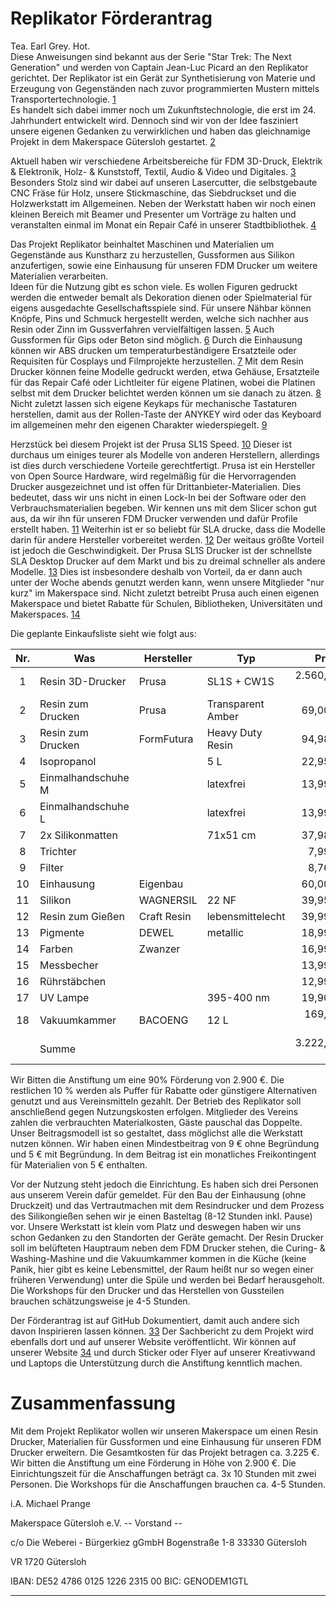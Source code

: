 # Replikator Förderantrag

Tea. Earl Grey. Hot.  
Diese Anweisungen sind bekannt aus der Serie "Star Trek: The Next Generation" und werden von Captain Jean-Luc Picard an den Replikator gerichtet. Der Replikator ist ein Gerät zur Synthetisierung von Materie und Erzeugung von Gegenständen nach zuvor programmierten Mustern mittels Transportertechnologie. [1]  
Es handelt sich dabei immer noch um Zukunftstechnologie, die erst im 24. Jahrhundert entwickelt wird. Dennoch sind wir von der Idee fasziniert unsere eigenen Gedanken zu verwirklichen und haben das gleichnamige Projekt in dem Makerspace Gütersloh gestartet. [2]

Aktuell haben wir verschiedene Arbeitsbereiche für FDM 3D-Druck, Elektrik & Elektronik, Holz- & Kunststoff, Textil, Audio & Video und Digitales. [3] Besonders Stolz sind wir dabei auf unseren Lasercutter, die selbstgebaute CNC Fräse für Holz, unsere Stickmaschine, das Siebdruckset und die Holzwerkstatt im Allgemeinen. Neben der Werkstatt haben wir noch einen kleinen Bereich mit Beamer und Presenter um Vorträge zu halten und veranstalten einmal im Monat ein Repair Café in unserer Stadtbibliothek. [4]

Das Projekt Replikator beinhaltet Maschinen und Materialien um Gegenstände aus Kunstharz zu herzustellen, Gussformen aus Silikon anzufertigen, sowie eine Einhausung für unseren FDM Drucker um weitere Materialien verarbeiten.  
Ideen für die Nutzung gibt es schon viele. Es wollen Figuren gedruckt werden die entweder bemalt als Dekoration dienen oder Spielmaterial für eigens ausgedachte Gesellschaftsspiele sind. Für unsere Nähbar können Knöpfe, Pins und Schmuck hergestellt werden, welche sich nachher aus Resin oder Zinn im Gussverfahren vervielfältigen lassen. [5] Auch Gussformen für Gips oder Beton sind  möglich. [6] Durch die Einhausung können wir ABS drucken um temperaturbeständigere Ersatzteile oder Requisiten für Cosplays und Filmprojekte herzustellen. [7] Mit dem Resin Drucker können feine Modelle gedruckt werden, etwa Gehäuse, Ersatzteile für das Repair Café oder Lichtleiter für eigene Platinen, wobei die Platinen selbst mit dem Drucker belichtet werden können um sie danach zu ätzen. [8] Nicht zuletzt lassen sich eigene Keykaps für mechanische Tastaturen herstellen, damit aus der Rollen-Taste der ANYKEY wird oder das Keyboard im allgemeinen mehr den eigenen Charakter wiederspiegelt. [9]

Herzstück bei diesem Projekt ist der Prusa SL1S Speed. [10] Dieser ist durchaus um einiges teurer als Modelle von anderen Herstellern, allerdings ist dies durch verschiedene Vorteile gerechtfertigt. Prusa ist ein Hersteller von Open Source Hardware, wird regelmäßig für die Hervorragenden Drucker ausgezeichnet und ist offen für Drittanbieter-Materialien. Dies bedeutet, dass wir uns nicht in einen Lock-In bei der Software oder den Verbrauchsmaterialien begeben. Wir kennen uns mit dem Slicer schon gut aus, da wir ihn für unseren FDM Drucker verwenden und dafür Profile erstellt haben. [11] Weiterhin ist er so beliebt für SLA drucke, dass die Modelle darin für andere Hersteller vorbereitet werden. [12] Der weitaus größte Vorteil ist jedoch die Geschwindigkeit. Der Prusa SL1S Drucker ist der schnellste SLA Desktop Drucker auf dem Markt und bis zu dreimal schneller als andere Modelle. [13] Dies ist insbesondere deshalb von Vorteil, da er dann auch unter der Woche abends genutzt werden kann, wenn unsere Mitglieder "nur kurz" im Makerspace sind. Nicht zuletzt betreibt Prusa auch einen eigenen Makerspace und bietet Rabatte für Schulen, Bibliotheken, Universitäten und Makerspaces. [14]

Die geplante Einkaufsliste sieht wie folgt aus:

|  Nr.  | Was                | Hersteller  | Typ               |      Preis | Link |
| :---: | ------------------ | ----------- | ----------------- | ---------: | ---- |
|   1   | Resin 3D-Drucker   | Prusa       | SL1S + CW1S       | 2.560,00 € | [15] |
|   2   | Resin zum Drucken  | Prusa       | Transparent Amber |    69,00 € | [16] |
|   3   | Resin zum Drucken  | FormFutura  | Heavy Duty Resin  |    94,98 € | [17] |
|   4   | Isopropanol        |             | 5 L               |    22,95 € | [18] |
|   5   | Einmalhandschuhe M |             | latexfrei         |    13,99 € | [19] |
|   6   | Einmalhandschuhe L |             | latexfrei         |    13,99 € | [20] |
|   7   | 2x Silikonmatten   |             | 71x51 cm          |    37,98 € | [21] |
|   8   | Trichter           |             |                   |     7,99 € | [22] |
|   9   | Filter             |             |                   |     8,76 € | [23] |
|  10   | Einhausung         | Eigenbau    |                   |    60,00 € | [23] |
|  11   | Silikon            | WAGNERSIL   | 22 NF             |    39,95 € | [25] |
|  12   | Resin zum Gießen   | Craft Resin | lebensmittelecht  |    39,99 € | [26] |
|  13   | Pigmente           | DEWEL       | metallic          |    18,99 € | [27] |
|  14   | Farben             | Zwanzer     |                   |    16,99 € | [28] |
|  15   | Messbecher         |             |                   |    13,99 € | [29] |
|  16   | Rührstäbchen       |             |                   |    12,99 € | [30] |
|  17   | UV Lampe           |             | 395-400 nm        |    19,90 € | [31] |
|  18   | Vakuumkammer       | BACOENG     | 12 L              |   169,99 € | [32] |
|       | Summe              |             |                   | 3.222,43 € |      |

Wir Bitten die Anstiftung um eine 90% Förderung von 2.900 €. Die restlichen 10 % werden als Puffer für Rabatte oder günstigere Alternativen genutzt und aus Vereinsmitteln gezahlt. Der Betrieb des Replikator soll anschließend gegen Nutzungskosten erfolgen. Mitglieder des Vereins zahlen die verbrauchten Materialkosten, Gäste pauschal das Doppelte. Unser Beitragsmodell ist so gestaltet, dass möglichst alle die Werkstatt nutzen können. Wir haben einen Mindestbeitrag von 9 € ohne Begründung und 5 € mit Begründung. In dem Beitrag ist ein monatliches Freikontingent für Materialien von 5 € enthalten.

Vor der Nutzung steht jedoch die Einrichtung. Es haben sich drei Personen aus unserem Verein dafür gemeldet. 
Für den Bau der Einhausung (ohne Druckzeit) und das Vertrautmachen mit dem Resindrucker und dem Prozess des Silikongießen sehen wir je einen Basteltag (8-12 Stunden inkl. Pause) vor. Unsere Werkstatt ist klein vom Platz und deswegen haben wir uns schon Gedanken zu den Standorten der Geräte gemacht. Der Resin Drucker soll im belüfteten Hauptraum neben dem FDM Drucker stehen, die Curing- & Washing-Mashine und die Vakuumkammer kommen in die Küche (keine Panik, hier gibt es keine Lebensmittel, der Raum heißt nur so wegen einer früheren Verwendung) unter die Spüle und werden bei Bedarf herausgeholt. Die Workshops für den Drucker und das Herstellen von Gussteilen brauchen schätzungsweise je 4-5 Stunden.

Der Förderantrag ist auf GitHub Dokumentiert, damit auch andere sich davon Inspirieren lassen können. [33] Der Sachbericht zu dem Projekt wird ebenfalls dort und auf unserer Website veröffentlicht. Wir können auf unserer Website [34] und durch Sticker oder Flyer auf unserer Kreativwand und Laptops die Unterstützung durch die Anstiftung kenntlich machen.

# Zusammenfassung

Mit dem Projekt Replikator wollen wir unseren Makerspace um einen Resin Drucker, Materialien für Gussformen und eine Einhausung für unseren FDM Drucker erweitern. 
Die Gesamtkosten für das Projekt betragen ca. 3.225 €. Wir bitten die Anstiftung um eine Förderung in Höhe von 2.900 €. 
Die Einrichtungszeit für die Anschaffungen beträgt ca. 3x 10 Stunden mit zwei Personen. Die Workshops für die Anschaffungen brauchen ca. 4-5 Stunden.

i.A. Michael Prange 

Makerspace Gütersloh e.V.
-- Vorstand --

c/o Die Weberei - Bürgerkiez gGmbH
Bogenstraße 1-8
33330 Gütersloh

VR 1720 Gütersloh

IBAN: DE52 4786 0125 1226 2315 00
BIC: GENODEM1GTL

---

[1]: https://memory-alpha.fandom.com/de/wiki/Replikator
[2]: https://forum.makerspace-gt.de/t/replikator-anstiftung/701
[3]: https://forum.makerspace-gt.de/
[4]: https://www.reparatur-initiativen.de/makerspace-gt
[5]: https://www.youtube.com/watch?v=umtYcUdOv3U
[6]: https://forum.makerspace-gt.de/t/moosgummi-laserschneiden/634/42
[7]: https://www.youtube.com/watch?v=UdItcpxB7pQ
[8]: https://www.youtube.com/watch?v=RudStbSApdE
[9]: https://www.youtube.com/watch?v=FnYI8chEJ_w
[10]: https://www.youtube.com/watch?v=ot5sRPVE86U
[11]: https://github.com/prusa3d/PrusaSlicer/pull/4619
[12]: https://www.youtube.com/watch?v=q63Mip5HsyY
[13]: https://www.youtube.com/watch?v=mtojERR91Rw
[14]: https://www.prusa3d.com/de/page/preisangebot-anfordern_448/
[15]: https://www.prusa3d.com/de/produkt/original-prusa-sl1s-speed-3d-printer-cw1s-bundle
[16]: https://www.prusa3d.com/de/produkt/prusament-resin-tough-transparent-amber-1kg
[17]: https://www.formfutura.com/shop/product/eng-hduty-0500-engineering-sla-series-heavy-duty-resin-2806?category=473
[18]: https://www.ebay.de/itm/182729105545
[19]: https://smile.amazon.de/dp/B00X81MA0Q
[20]: https://smile.amazon.de/dp/B00X81M4FW
[21]: https://smile.amazon.de/dp/B09KV3SG8W
[22]: https://smile.amazon.de/dp/B07PWDWGJ7
[23]: https://smile.amazon.de/dp/B087TB19MS
[23]: https://www.prusaprinters.org/prints/17-original-prusa-i3-mk3-enclosure-ikea-lack-table-pr
[25]: https://smile.amazon.de/dp/B01703HDWW
[26]: https://smile.amazon.de/dp/B07PN68WXY
[27]: https://smile.amazon.de/dp/B07NV9SM18
[28]: https://smile.amazon.de/dp/B088STZWN7
[29]: https://smile.amazon.de/dp/B0948HLCNH
[30]: https://smile.amazon.de/dp/B094J2R1HR
[31]: https://www.ebay.de/itm/383173499784
[32]: https://smile.amazon.de/dp/B01HRHVXM2
[33]: https://github.com/makerspace-gt/replikator-fund
[34]: https://makerspace-gt.de/unterstuetzer/
